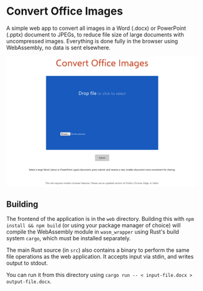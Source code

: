 # Convert Office Images

A simple web app to convert all images in a Word (.docx) or PowerPoint (.pptx)
document to JPEGs, to reduce file size of large documents with uncompressed
images. Everything is done fully in the browser using WebAssembly,
no data is sent elsewhere.

![Screenshot](screenshot.png)

## Building

The frontend of the application is in the `web` directory. Building this with
`npm install && npm build` (or using your package manager of choice) will
compile the WebAssembly module in `wasm_wrapper` using
Rust's build system `cargo`, which must be installed separately.

The main Rust source (in `src`) also contains a binary to perform the same file
operations as the web application. It accepts input via stdin, and writes
output to stdout.

You can run it from this directory using
`cargo run -- < input-file.docx > output-file.docx`.
